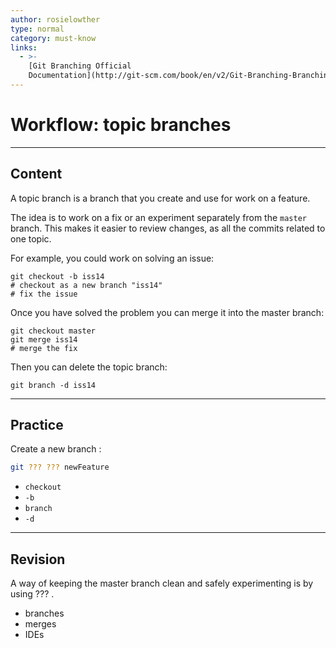 ```yaml
---
author: rosielowther
type: normal
category: must-know
links:
  - >-
    [Git Branching Official
    Documentation](http://git-scm.com/book/en/v2/Git-Branching-Branching-Workflows){documentation}
---
```


# Workflow: topic branches


---

## Content

A topic branch is a branch that you create and use for work on a feature.

The idea is to work on a fix or an experiment separately from the `master` branch. This makes it easier to review changes, as all the commits related to one topic.

For example, you could work on solving an issue:

```plain-text
git checkout -b iss14
# checkout as a new branch "iss14"
# fix the issue
```

Once you have solved the problem you can merge it into the master branch:

```plain-text
git checkout master
git merge iss14
# merge the fix
```

Then you can delete the topic branch:

```plain-text
git branch -d iss14
```


---

## Practice

Create a new branch :

```bash
git ??? ??? newFeature
```

- `checkout`
- `-b`
- `branch`
- `-d`


---

## Revision

A way of keeping the master branch clean and safely experimenting is by using ??? .

- branches 
- merges
- IDEs
 
